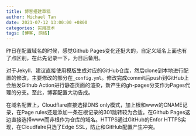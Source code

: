 ```yaml
---
title: 博客搭建草稿
author: Michael Tan
date: 2021-07-12 13:00:00 +0800
categories: 实用技术
tags: [博客, 网络]
---
```


昨日在配置域名的时候，感觉Github Pages变化还挺大的，自定义域名上面也有了点区别，在此先记录一下，为日后备用。

对于Jekyll，建议直接使用模版生成对应的GitHub仓库，然后clone到本地进行配置的修改，主要修改的部分在`_config.yml`。修改完成commit后push到GitHub上会触发Github Action进行静态页面的渲染，新产生的gh-pages分支作为Pages代理的分支。至此，博客配置大功告成。

在域名配置上，Cloudflare直接选择DNS only模式，加上根和www的CNAME记录，在Page rules还是添加一条在根记录的301跳转较为合适。在Github Pages这边直接选择www而非根作为仓库的域名。HTTPS通过GitHub的Enfor HTTPS实现，在Cloudfalre只选了Edge SSL，防止和GitHub配置产生冲突。